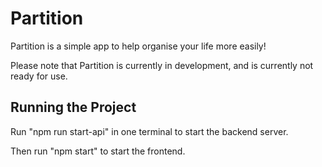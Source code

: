 # Partition 
Partition is a simple app to help organise your life more easily!

Please note that Partition is currently in development, and is currently not 
ready for use. 

## Running the Project
Run "npm run start-api" in one terminal to start the backend server.

Then run "npm start" to start the frontend.
